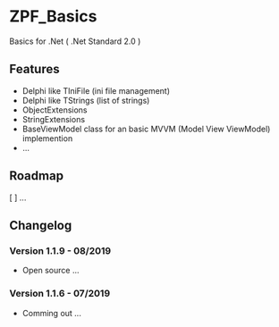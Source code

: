 # ZPF_Basics
Basics for .Net ( .Net Standard 2.0 )

## Features
 * Delphi like TIniFile (ini file management)
 * Delphi like TStrings (list of strings)
 * ObjectExtensions
 * StringExtensions
 * BaseViewModel class for an basic MVVM (Model View ViewModel) implemention
 * ...

## Roadmap
[ ] ...

## Changelog  
### Version 1.1.9 - 08/2019
 * Open source ...

### Version 1.1.6 - 07/2019  
 * Comming out ...
